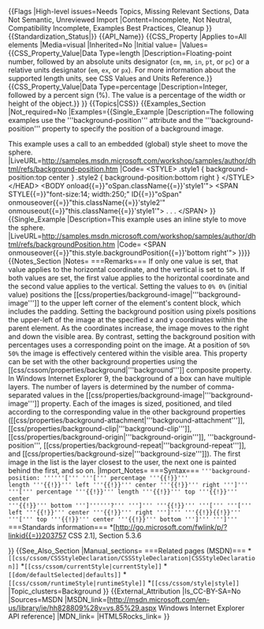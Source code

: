 {{Flags
|High-level issues=Needs Topics, Missing Relevant Sections, Data Not Semantic, Unreviewed Import
|Content=Incomplete, Not Neutral, Compatibility Incomplete, Examples Best Practices, Cleanup
}}
{{Standardization_Status|}}
{{API_Name}}
{{CSS_Property
|Applies to=All elements
|Media=visual
|Inherited=No
|Initial value=
|Values={{CSS_Property_Value|Data Type=length |Description=Floating-point number, followed by an absolute units designator (<code>cm</code>, <code>mm</code>, <code>in</code>, <code>pt</code>, or <code>pc</code>) or a relative units designator (<code>em</code>, <code>ex</code>, or <code>px</code>). For more information about the supported length units, see CSS Values and Units Reference.}}
{{CSS_Property_Value|Data Type=percentage |Description=Integer, followed by a percent sign (%). The value is a percentage of the width or height of the object.}}
}}
{{Topics|CSS}}
{{Examples_Section
|Not_required=No
|Examples={{Single_Example
|Description=The following examples use the '''background-position''' attribute and the '''background-position''' property to specify the position of a background image.

This example uses a call to an embedded (global) style sheet to move the sphere.
|LiveURL=http://samples.msdn.microsoft.com/workshop/samples/author/dhtml/refs/background-position.htm
|Code=
&lt;STYLE&gt;
    .style1 { background-position:top center }
    .style2 { background-position:bottom right }
&lt;/STYLE&gt;
&lt;/HEAD&gt;
&lt;BODY onload{{=}}"oSpan.className{{=}}'style1'"&gt;
&lt;SPAN STYLE{{=}}"font-size:14; width:250;" ID{{=}}"oSpan"
    onmouseover{{=}}"this.className{{=}}'style2'" onmouseout{{=}}"this.className{{=}}'style1'"&gt;
. . . &lt;/SPAN&gt;
}}
{{Single_Example
|Description=This example uses an inline style to move the sphere.
|LiveURL=http://samples.msdn.microsoft.com/workshop/samples/author/dhtml/refs/backgroundPosition.htm
|Code=
&lt;SPAN onmouseover{{=}}"this.style.backgroundPosition{{=}}'bottom right'"&gt;
}}}}
{{Notes_Section
|Notes=
===Remarks===
If only one value is set, that value applies to the horizontal coordinate, and the vertical is set to <code>50%</code>. If both values are set, the first value applies to the horizontal coordinate and the second value applies to the vertical.
Setting the values to <code>0% 0%</code> (initial value) positions the [[css/properties/background-image|'''background-image''']] to the upper left corner of the element's content block, which includes the padding.
Setting the background position using pixels positions the upper-left of the image at the specified x and y coordinates within the parent element. As the coordinates increase, the image moves to the right and down the visible area. By contrast, setting the background position with percentages uses a corresponding point on the image. At a position of <code>50% 50%</code> the image is effectively centered within the visible area.
This property can be set with the other background properties using the [[css/cssom/properties/background|'''background''']] composite property.
In Windows Internet Explorer 9, the background of a box can have multiple layers. The number of layers is determined by the number of comma-separated values in the [[css/properties/background-image|'''background-image''']] property. Each of the images is sized, positioned, and tiled according to the corresponding value in the other background properties ([[css/properties/background-attachment|'''background-attachment''']], [[css/properties/background-clip|'''background-clip''']], [[css/properties/background-origin|'''background-origin''']], '''background-position''', [[css/properties/background-repeat|'''background-repeat''']], and [[css/properties/background-size|'''background-size''']]). The first image in the list is the layer closest to the user, the next one is painted behind the first, and so on.
|Import_Notes=
===Syntax===
<code>'''background-position: ''''''[''' '''[''' percentage '''{{!}}''' length '''{{!}}''' left '''{{!}}''' center '''{{!}}''' right ''']''' '''[''' percentage '''{{!}}''' length '''{{!}}''' top '''{{!}}''' center '''{{!}}''' bottom ''']''''''?''' ''']''' '''{{!}}''' '''[''' '''[''' left '''{{!}}''' center '''{{!}}''' right ''']''' '''{{!}}{{!}}''' '''[''' top '''{{!}}''' center '''{{!}}''' bottom ''']''' ''']'''</code>
===Standards information===
*[http://go.microsoft.com/fwlink/p/?linkid{{=}}203757 CSS 2.1], Section 5.3.6


}}
{{See_Also_Section
|Manual_sections=
===Related pages (MSDN)===
*<code>[[css/cssom/CSSStyleDeclaration/CSSStyleDeclaration|CSSStyleDeclaration]]</code>
*<code>[[css/cssom/currentStyle|currentStyle]]</code>
*<code>[[dom/defaultSelected|defaults]]</code>
*<code>[[css/cssom/runtimeStyle|runtimeStyle]]</code>
*<code>[[css/cssom/style|style]]</code>
|Topic_clusters=Background
}}
{{External_Attribution
|Is_CC-BY-SA=No
|Sources=MSDN
|MSDN_link=[http://msdn.microsoft.com/en-us/library/ie/hh828809%28v=vs.85%29.aspx Windows Internet Explorer API reference]
|MDN_link=
|HTML5Rocks_link=
}}